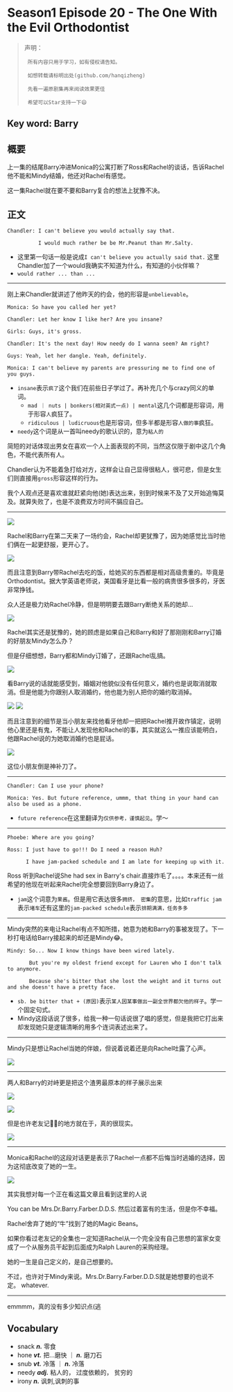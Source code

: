 # Season1 Episode 20 - The One With the Evil Orthodontist

> 声明：
>       
>      所有内容只用于学习，如有侵权请告知。
>
>      如想转载请标明出处(github.com/hanqizheng)
>      
>      先看一遍原剧集再来阅读效果更佳
> 
>      希望可以Star支持一下😄
>
> 

## Key word: Barry

## 概要

上一集的结尾Barry冲进Monica的公寓打断了Ross和Rachel的谈话，告诉Rachel他不能和Mindy结婚，他还对Rachel有感觉。

这一集Rachel就在要不要和Barry复合的想法上犹豫不决。

## 正文

```
Chandler: I can't believe you would actually say that.

          I would much rather be be Mr.Peanut than Mr.Salty.
```

- 这里第一句话一般是说成`I can't believe you actually said that.` 这里Chandler加了一个would我确实不知道为什么，有知道的小伙伴嘛？
- `would rather ... than ...`

---

刚上来Chandler就讲述了他昨天的约会，他的形容是`unbelievable`。

```
Monica: So have you called her yet?

Chandler: Let her know I like her? Are you insane?

Girls: Guys, it's gross.

Chandler: It's the next day! How needy do I wanna seem? Am right?

Guys: Yeah, let her dangle. Yeah, definitely.

Monica: I can't believe my parents are pressuring me to find one of you guys. 
```

- `insane`表示`疯了`这个我们在前些日子学过了。再补充几个与crazy同义的单词。
  - `mad ｜ nuts | bonkers(相对英式一点) | mental`这几个词都是形容词，用于形容`人`疯狂了。
  - `ridiculous | ludicruous`也是形容词，但多半都是形容`人做的事`疯狂。
- `needy`这个词是从一首叫needy的歌认识的，意为`粘人的`

简短的对话体现出男女在喜欢一个人上面表现的不同，当然这仅限于剧中这几个角色，不能代表所有人。

Chandler认为不能着急打给对方，这样会让自己显得很粘人，很可悲，但是女生们则直接用`gross`形容这样的行为。

我个人观点还是喜欢谁就赶紧向他(她)表达出来，别到时候来不及了又开始追悔莫及。就算失败了，也是不浪费双方时间不膈应自己。

---

![](.//assets/friends/season1/episode20/13.48.jpg)

Rachel和Barry在第二天来了一场约会，Rachel却更犹豫了，因为她感觉比当时他们俩在一起更舒服，更开心了。

![](.//assets/friends/season1/episode20/21.53.png)

而且注意到Barry带Rachel去吃的饭，给她买的东西都是相对高级贵重的。毕竟是Orthodontist。据大学英语老师说，美国看牙是比看一般的病贵很多很多的，牙医非常挣钱。


众人还是极力劝Rachel冷静，但是明明要去跟Barry断绝关系的她却...

![](.//assets/friends/season1/episode20/24.10.jpg)


Rachel其实还是犹豫的，她的顾虑是如果自己和Barry和好了那刚刚和Barry订婚的好朋友Mindy怎么办？

但是仔细想想，Barry都和Mindy订婚了，还跟Rachel乱搞。

![](.//assets/friends/season1/episode20/41.22.png)

看Barry说的话就能感受到，婚姻对他貌似没有任何意义，婚约也是说取消就取消。但是他能为你跟别人取消婚约，他也能为别人把你的婚约取消掉。

![](.//assets/friends/season1/episode20/54.14.jpg)
![](.//assets/friends/season1/episode20/54.40.jpg)

而且注意到的细节是当小朋友来找他看牙他却一把把Rachel推开故作镇定，说明他心里还是有鬼，不能让人发现他和Rachel的事，其实就这么一推应该能明白，他跟Rachel说的为她取消婚约也是屁话。

![](.//assets/friends/season1/episode20/54.54.jpg)

这位小朋友倒是神补刀了。

---

```
Chandler: Can I use your phone?

Monica: Yes. But future reference, ummm, that thing in your hand can also be used as a phone.
```

- `future reference`在这里翻译为`仅供参考，谨慎起见`。学～

---

```
Phoebe: Where are you going?

Ross: I just have to go!!! Do I need a reason Huh? 

      I have jam-packed schedule and I am late for keeping up with it.
```

Ross 听到Rachel说She had sex in Barry's chair.直接炸毛了。。。。本来还有一丝希望的他现在听起来Rachel完全想要回到Barry身边了。

- `jam`这个词意为`果酱`。但是用它表达很多`拥挤， 密集`的意思，比如`traffic jam`表示`堵车`还有这里的`jam-packed schedule`表示`排期满满，任务多多`

---

Mindy突然的来电让Rachel有点不知所措，她意为她和Barry的事被发现了。下一秒打电话给Barry接起来的却还是Mindy😂。

```
Mindy: So... Now I know things have been wired lately.

       But you're my oldest friend except for Lauren who I don't talk to anymore.

       Because she's bitter that she lost the weight and it turns out and she doesn't have a pretty face.
```

- `sb. be bitter that + (原因)`表示`某人因某事做出一副全世界都欠他的样子`。学一个固定句式。
- Mindy这段话说了很多，给我一种一句话说很了唱的感觉，但是我把它打出来却发现她只是逻辑清晰的用多个连词表述出来了。

---

Mindy只是想让Rachel当她的伴娘，但说着说着还是向Rachel吐露了心声。

![](.//assets/friends/season1/episode20/02.55.png)

---

两人和Barry的对峙更是把这个渣男最原本的样子展示出来

![](.//assets/friends/season1/episode20/13.31.jpg)


![](.//assets/friends/season1/episode20/14.49.png)

但是也许老友记🐂🍺的地方就在于，真的很现实。

![](.//assets/friends/season1/episode20/06.55.jpg)

--- 

Monica和Rachel的这段对话更是表示了Rachel一点都不后悔当时逃婚的选择，因为这彻底改变了她的一生。

![](.//assets/friends/season1/episode20/16.28.png)

其实我想对每一个正在看这篇文章且看到这里的人说

You can be Mrs.Dr.Barry.Farber.D.D.S. 然后过着富有的生活，但是你不幸福。

Rachel舍弃了她的“牛”找到了她的Magic Beans。

如果你看过老友记的全集也一定知道Rachel从一个完全没有自己思想的富家女变成了一个从服务员干起到后面成为Ralph Lauren的采购经理。

她的一生是自己定义的，是自己想要的。

不过，也许对于Mindy来说。Mrs.Dr.Barry.Farber.D.D.S就是她想要的也说不定。 whatever.

---

emmmm，真的没有多少知识点(逃



## Vocabulary

- snack ***n.*** 零食
- hone ***vt.*** 把...磨快 ｜ ***n.*** 磨刀石
- snub ***vt.*** 冷落 ｜ ***n.*** 冷落
- needy ***adj.*** 粘人的， 过度依赖的， 贫穷的
- irony ***n.*** 讽刺,讽刺的事
